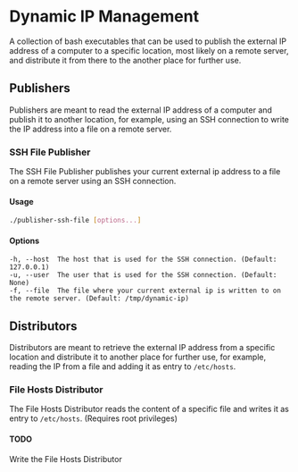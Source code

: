 # Dynamic IP Management

A collection of bash executables that can be used to publish the external IP address of a computer to a specific location, most likely on a remote server, and distribute it from there to the another place for further use.

## Publishers

Publishers are meant to read the external IP address of a computer and publish it to another location, for example, using an SSH connection to write the IP address into a file on a remote server.

### SSH File Publisher

The SSH File Publisher publishes your current external ip address to a file on a remote server using an SSH connection.

#### Usage
```bash
./publisher-ssh-file [options...]
```

#### Options
```
-h, --host  The host that is used for the SSH connection. (Default: 127.0.0.1)
-u, --user 	The user that is used for the SSH connection. (Default: None)
-f, --file  The file where your current external ip is written to on the remote server. (Default: /tmp/dynamic-ip)
```

## Distributors

Distributors are meant to retrieve the external IP address from a specific location and distribute it to another place for further use, for example, reading the IP from a file and adding it as entry to `/etc/hosts`.

### File Hosts Distributor

The File Hosts Distributor reads the content of a specific file and writes it as entry to `/etc/hosts`. (Requires root privileges)

#### TODO

Write the File Hosts Distributor